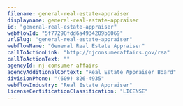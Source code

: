 ```yaml
---
filename: general-real-estate-appraiser
displayname: general-real-estate-appraiser
id: "general-real-estate-appraiser"
webflowId: "5f77298fdd6a4934209b6069"
urlSlug: "general-real-estate-appraiser"
webflowName: "General Real Estate Appraiser"
callToActionLink: "http://njconsumeraffairs.gov/rea"
callToActionText: ""
agencyId: nj-consumer-affairs
agencyAdditionalContext: "Real Estate Appraiser Board"
divisionPhone: "(609) 826-4935"
webflowIndustry: "Real Estate Appraiser"
licenseCertificationClassification: "LICENSE"
---
```


